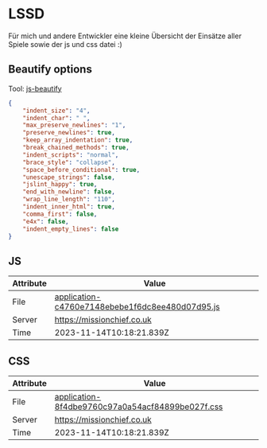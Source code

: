 # LSSD
Für mich und andere Entwickler eine kleine Übersicht der Einsätze aller Spiele sowie der js und css datei :)

<!-- automated -->
## Beautify options
Tool: [js-beautify](https://github.com/beautify-web/js-beautify)
```json
{
    "indent_size": "4",
    "indent_char": " ",
    "max_preserve_newlines": "1",
    "preserve_newlines": true,
    "keep_array_indentation": true,
    "break_chained_methods": true,
    "indent_scripts": "normal",
    "brace_style": "collapse",
    "space_before_conditional": true,
    "unescape_strings": false,
    "jslint_happy": true,
    "end_with_newline": false,
    "wrap_line_length": "110",
    "indent_inner_html": true,
    "comma_first": false,
    "e4x": false,
    "indent_empty_lines": false
}
```

## JS
| Attribute | Value |
| --------- | ----- |
| File      | [application-c4760e7148ebebe1f6dc8ee480d07d95.js](https://missionchief.co.uk/assets/application-c4760e7148ebebe1f6dc8ee480d07d95.js) |
| Server    | https://missionchief.co.uk |
| Time      | 2023-11-14T10:18:21.839Z |

## CSS
| Attribute | Value |
| --------- | ----- |
| File      | [application-8f4dbe9760c97a0a54acf84899be027f.css](https://missionchief.co.uk/assets/application-8f4dbe9760c97a0a54acf84899be027f.css) |
| Server    | https://missionchief.co.uk |
| Time      | 2023-11-14T10:18:21.839Z |
<!-- /automated -->

